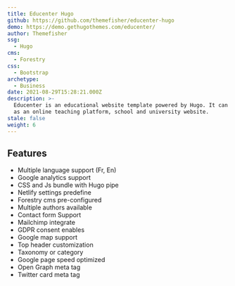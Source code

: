 ```yaml
---
title: Educenter Hugo
github: https://github.com/themefisher/educenter-hugo
demo: https://demo.gethugothemes.com/educenter/
author: Themefisher
ssg:
  - Hugo
cms:
  - Forestry
css:
  - Bootstrap
archetype:
  - Business
date: 2021-08-29T15:28:21.000Z
description: >-
  Educenter is an educational website template powered by Hugo. It can be used
  as an online teaching platform, school and university website.
stale: false
weight: 6
---
```


## Features
* Multiple language support (Fr, En)
* Google analytics support
* CSS and Js bundle with Hugo pipe
* Netlify settings predefine
* Forestry cms pre-configured
* Multiple authors available
* Contact form Support
* Mailchimp integrate
* GDPR consent enables
* Google map support
* Top header customization
* Taxonomy or category
* Google page speed optimized
* Open Graph meta tag
* Twitter card meta tag